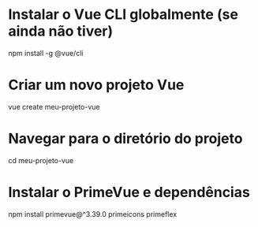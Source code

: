 # Instalar o Vue CLI globalmente (se ainda não tiver)
npm install -g @vue/cli

# Criar um novo projeto Vue
vue create meu-projeto-vue

# Navegar para o diretório do projeto
cd meu-projeto-vue

# Instalar o PrimeVue e dependências
npm install primevue@^3.39.0 primeicons primeflex